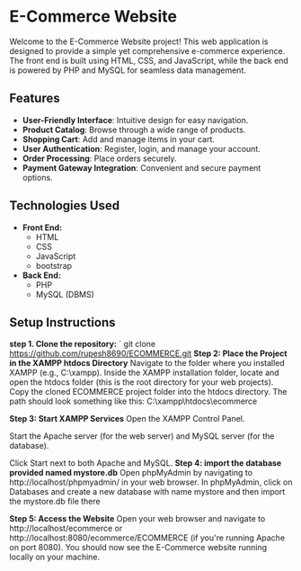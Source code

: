 # E-Commerce Website

Welcome to the E-Commerce Website project! This web application is designed to provide a simple yet comprehensive e-commerce experience. The front end is built using HTML, CSS, and JavaScript, while the back end is powered by PHP and MySQL for seamless data management.

## Features

- **User-Friendly Interface**: Intuitive design for easy navigation.
- **Product Catalog**: Browse through a wide range of products.
- **Shopping Cart**: Add and manage items in your cart.
- **User Authentication**: Register, login, and manage your account.
- **Order Processing**: Place orders securely.
- **Payment Gateway Integration**: Convenient and secure payment options.

## Technologies Used

- **Front End:**
  - HTML
  - CSS
  - JavaScript
  - bootstrap
- **Back End:**
  - PHP
  - MySQL (DBMS)

## Setup Instructions

**step 1. Clone the repository:**
   `
   git clone https://github.com/rupesh8690/ECOMMERCE.git
**Step 2: Place the Project in the XAMPP htdocs Directory**
Navigate to the folder where you installed XAMPP (e.g., C:\xampp).
Inside the XAMPP installation folder, locate and open the htdocs folder (this is the root directory for your web projects).
Copy the cloned ECOMMERCE project folder into the htdocs directory.
The path should look something like this:
C:\xampp\htdocs\ecommerce


**Step 3: Start XAMPP Services**
Open the XAMPP Control Panel.

Start the Apache server (for the web server) and MySQL server (for the database).

Click Start next to both Apache and MySQL.
**Step 4: import the database provided named mystore.db**
Open phpMyAdmin by navigating to http://localhost/phpmyadmin/ in your web browser.
In phpMyAdmin, click on Databases and create a new database with name mystore and then import the mystore.db file there

**Step 5: Access the Website**
Open your web browser and navigate to http://localhost/ecommerce or http://localhost:8080/ecommerce/ECOMMERCE (if you're running Apache on port 8080).
You should now see the E-Commerce website running locally on your machine.

